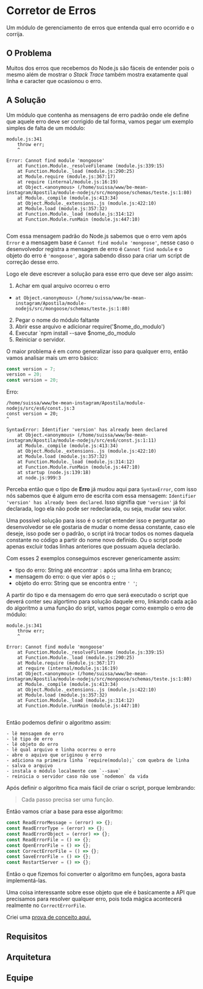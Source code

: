 # Corretor de Erros

Um módulo de gerenciamento de erros que entenda qual erro ocorrido e o corrija.

## O Problema

Muitos dos erros que recebemos do Node.js são fáceis de entender pois o mesmo além de mostrar o *Stack Trace* também mostra exatamente qual linha e caracter que ocasionou o erro.

## A Solução

Um módulo que contenha as mensagens de erro padrão onde ele define que aquele erro deve ser corrigido de tal forma, vamos pegar um exemplo simples de falta de um módulo:


```
module.js:341
    throw err;
    ^

Error: Cannot find module 'mongoose'
    at Function.Module._resolveFilename (module.js:339:15)
    at Function.Module._load (module.js:290:25)
    at Module.require (module.js:367:17)
    at require (internal/module.js:16:19)
    at Object.<anonymous> (/home/suissa/www/be-mean-instagram/Apostila/module-nodejs/src/mongoose/schemas/teste.js:1:80)
    at Module._compile (module.js:413:34)
    at Object.Module._extensions..js (module.js:422:10)
    at Module.load (module.js:357:32)
    at Function.Module._load (module.js:314:12)
    at Function.Module.runMain (module.js:447:10)


```

Com essa mensagem padrão do Node.js sabemos que o erro vem após `Error` e a mensagem base é `Cannot find module 'mongoose'`, nesse caso o desenvolvedor registra a mensagem de erro é `Cannot find module` e o objeto do erro é `'mongoose'`, agora sabendo disso para criar um script de correção desse erro. 

Logo ele deve escrever a solução para esse erro que deve ser algo assim:


1. Achar em qual arquivo ocorreu o erro
  - `at Object.<anonymous> (/home/suissa/www/be-mean-instagram/Apostila/module-nodejs/src/mongoose/schemas/teste.js:1:80)`
2. Pegar o nome do módulo faltante
3. Abrir esse arquivo e adicionar require('$nome_do_modulo')
4. Executar `npm install --save $nome_do_modulo
5. Reiniciar o servidor.

O maior problema é em como generalizar isso para qualquer erro, então vamos analisar mais um erro básico:

```js
const version = 7;
version = 20;
const version = 20;

```

Erro:

```
/home/suissa/www/be-mean-instagram/Apostila/module-nodejs/src/es6/const.js:3
const version = 20;
^

SyntaxError: Identifier 'version' has already been declared
    at Object.<anonymous> (/home/suissa/www/be-mean-instagram/Apostila/module-nodejs/src/es6/const.js:1:11)
    at Module._compile (module.js:413:34)
    at Object.Module._extensions..js (module.js:422:10)
    at Module.load (module.js:357:32)
    at Function.Module._load (module.js:314:12)
    at Function.Module.runMain (module.js:447:10)
    at startup (node.js:139:18)
    at node.js:999:3

```

Perceba então que o tipo de **Erro** já mudou aqui para `SyntaxError`, com isso nós sabemos que é algum erro de escrita com essa mensagem: `Identifier 'version' has already been declared`. Isso signifia que `'version'` já foi declarada, logo ela não pode ser redeclarada, ou seja, mudar seu valor.

Uma possível solução para isso é o script entender isso e perguntar ao desenvolvedor se ele gostaria de mudar o nome dessa constante, caso ele deseje, isso pode ser o padrão, o script irá trocar todos os nomes daquela constante no código a partir do nome novo definido. Ou o script pode apenas excluir todas linhas anteriores que possuam aquela declarão.

Com esses 2 exemplos conseguimos escrever genericamente assim:


- tipo do erro: String até encontrar `:` após uma linha em branco;
- mensagem do erro: o que vier após o `:`;
- objeto do erro: String que se encontra entre `' '`;

A partir do tipo e da mensagem do erro que será executado o script que deverá conter seu algortimo para solução daquele erro, linkando cada ação do algoritmo a uma função do sript, vamos pegar como exemplo o erro de módulo:


```
module.js:341
    throw err;
    ^

Error: Cannot find module 'mongoose'
    at Function.Module._resolveFilename (module.js:339:15)
    at Function.Module._load (module.js:290:25)
    at Module.require (module.js:367:17)
    at require (internal/module.js:16:19)
    at Object.<anonymous> (/home/suissa/www/be-mean-instagram/Apostila/module-nodejs/src/mongoose/schemas/teste.js:1:80)
    at Module._compile (module.js:413:34)
    at Object.Module._extensions..js (module.js:422:10)
    at Module.load (module.js:357:32)
    at Function.Module._load (module.js:314:12)
    at Function.Module.runMain (module.js:447:10)


```


Então podemos definir o algoritmo assim:

```
- lê mensagem de erro
- lê tipo de erro
- lê objeto do erro
- lê qual arquivo e linha ocorreu o erro
- abre o aquivo que originou o erro
- adiciona na primeira linha `require(modulo);` com quebra de linha
- salva o arquivo
- instala o módulo localmente com `--save`
- reinicia o servidor caso não use `nodemon` da vida

```

Após definir o algoritmo fica mais fácil de criar o script, porque lembrando:

> Cada passo precisa ser uma função.

Então vamos criar a base para esse algoritmo:


```js
const ReadErrorMessage = (error) => {};
const ReadErrorType = (error) => {};
const ReadErrorObject = (error) => {};
const ReadErrorFile = () => {};
const OpenErrorFile = () => {};
const CorrectErrorFile = () => {};
const SaveErrorFile = () => {};
const RestartServer = () => {};

```

Então o que fizemos foi converter o algoritmo em funções, agora basta implementá-las.

Uma coisa interessante sobre esse objeto que ele é basicamente a API que precisamos para resolver qualquer erro, pois toda mágica acontecerá realmente no `CorrectErrorFile`.

Criei uma [prova de conceito aqui.]()

## Requisitos


## Arquitetura

## Equipe
